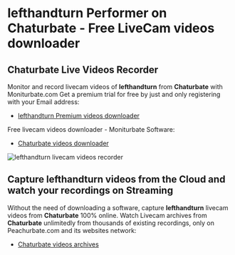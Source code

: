 # lefthandturn Performer on Chaturbate - Free LiveCam videos downloader

## Chaturbate Live Videos Recorder

Monitor and record livecam videos of **lefthandturn** from **Chaturbate** with Moniturbate.com
Get a premium trial for free by just and only registering with your Email address:
* [lefthandturn Premium videos downloader](https://moniturbate.com/request-demo-licence-key.html)

Free livecam videos downloader - Moniturbate Software:
* [Chaturbate videos downloader](https://moniturbate.com/moniturbate-download-software.html)

![lefthandturn livecam videos recorder](https://peachurnet.com/templates/moniturbate-software.png)


## Capture lefthandturn videos from the Cloud and watch your recordings on Streaming

Without the need of downloading a software, capture **lefthandturn** livecam videos from **Chaturbate** 100% online.
Watch Livecam archives from **Chaturbate** unlimitedly from thousands of existing recordings, only on Peachurbate.com and its websites network:
* [Chaturbate videos archives](https://peachurnet.com/)